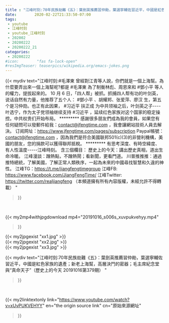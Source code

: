 ```yaml
---
title : "江峰时刻:70年民族劫難《五》：葉劍英推薦習仲勛，葉選寧輔佐習近平，中國是紅色家族的遺產；新老上海幫，高層決鬥的密器；毛主席紀念堂與“真命天子”（歷史上的今天 20191016第379期） "
date:        2020-02-22T21:33:50-07:00
tags:
 - youtube
 - 江峰时刻
 - youtube_江峰时刻
 - 202002
 - 20200222
 - 20200222_21
categories:
 - 20200222
#icon:        "fas fa-lock-open"
#resImgTeaser: teaserpics/wikipedia.org/emacs-jokes.png
---
```


{{< mydiv text="江峰时刻:#毛澤東 曾經對江青等人說，你們就是一個上海幫。為什麼要弄出來一個上海幫呢?都是 #毛澤東 為了制衡林彪、周恩來和 #鄧小平 等人的權力，提拔起來的。 10 月 6 日，「四人帮」被抓。抓捕四人帮有功的叶剑英，说话自然有力量，他推荐了五个人： #鄧小平 、胡耀邦、张爱萍、廖汉 生，第五个是习仲勋。也正有此因果， #习近平 扶正成 为中共领袖之后，叶剑英之子----叶选宁，作为太子党领袖继续支持 #习近平 ，延续红色家族对这个国家的稳定操控。中共权贵们开始布局。     ********* 感謝很多朋友們成為我的會員，如果您有任何疑問可以發郵件給我：contact@jfengtime.com ，我會讓網站技術人員去解決。 订阅网址：https://www.jfengtime.com/pages/subscription Paypal帳號：contact@jfengtime.com ，因為我們是符合美國联邦501(c)(3)的非營利機構，美國的朋友，您的捐款可以獲得聯邦抵稅。     ********* 有思考深度、有時空緯度、有人性溫度-----江峰時刻。 含三個欄目： 歷史上的今天：講出歷史真相，道出生命冷暖。 江峰漫談：蹭熱點，不蹭熱鬧；看新聞，更看門道。 川普推推推：通過推特總統，了解美國，了解正常人類秩序，一起為未來的中國尋找智慧和久違的神性。  江峰TG：https://t.me/jiangfengtimegroup 江峰FB: https://www.facebook.com/JiangFengTime/ 江峰Twitter: https://twitter.com/realjiangfeng （本頻道擁有所有內容版權，未經允許不得轉載） "
>}}
<br>


{{< my2mp4withjpgdownload mp4="20191016_s006s_xuvpukvehyy.mp4"
>}}

{{< my2jpgexist "xx1.jpg" >}}<br>
{{< my2jpgexist "xx2.jpg" >}}<br>
{{< my2jpgexist "xx3.jpg" >}}<br>



{{< mydiv text="江峰时刻:70年民族劫難《五》：葉劍英推薦習仲勛，葉選寧輔佐習近平，中國是紅色家族的遺產；新老上海幫，高層決鬥的密器；毛主席紀念堂與“真命天子”（歷史上的今天 20191016第379期） "
>}}
<br>

{{< my2linktextonly link="https://www.youtube.com/watch?v=xUvPUKVEHYY"
en="the origin source link" cn="原始來源網址"
>}}


<br>

